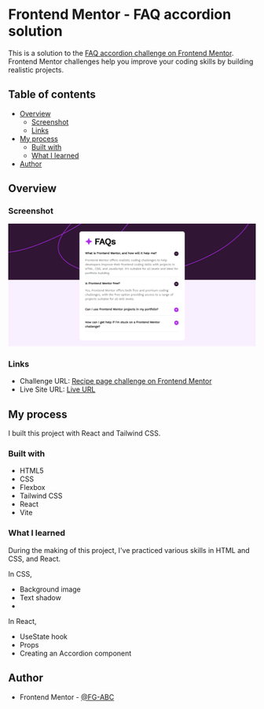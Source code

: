 # Frontend Mentor - FAQ accordion solution

This is a solution to the [FAQ accordion challenge on Frontend Mentor](https://www.frontendmentor.io/challenges/faq-accordion-wyfFdeBwBz). Frontend Mentor challenges help you improve your coding skills by building realistic projects. 

## Table of contents

- [Overview](#overview)
  - [Screenshot](#screenshot)
  - [Links](#links)
- [My process](#my-process)
  - [Built with](#built-with)
  - [What I learned](#what-i-learned)
- [Author](#author)

## Overview

### Screenshot

![Recipe Page Screenshot](./Screenshot.png)

### Links

- Challenge URL:  [Recipe page challenge on Frontend Mentor](https://www.frontendmentor.io/challenges/faq-accordion-wyfFdeBwBz)
- Live Site URL: [Live URL](https://your-live-site-url.com)

## My process
I built this project with React and Tailwind CSS.

### Built with

- HTML5
- CSS
- Flexbox
- Tailwind CSS
- React
- Vite

### What I learned

During the making of this project, I've practiced various skills in HTML and CSS, and React.

In CSS,
- Background image
- Text shadow
- 

In React,
- UseState hook
- Props
- Creating an Accordion component


## Author

- Frontend Mentor - [@FG-ABC](https://www.frontendmentor.io/profile/FG-ABC)

